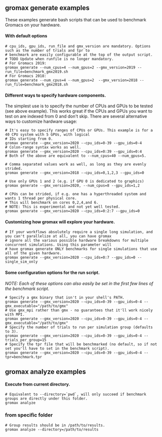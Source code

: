 ## gromax generate examples
These examples generate bash scripts that can be used to benchmark Gromacs on your hardware.
#### With default options
```shell script
# cpu_ids, gpu_ids, run_file and gmx_version are mandatory. Options such as the number of trials and tpr to
# benchmark are easily configurable at the top of the output script.
# TODO Update when runfile is no longer mandatory.
# For Gromacs 2019: 
gromax generate --num_cpus=4 --num_gpus=2 --gmx_version=2019 --run_file=benchmark_gmx2019.sh
# For Gromacs 2018:
gromax generate --num_cpus=4 --num_gpus=2  --gmx_version=2018 --run_file=benchmark_gmx2018.sh
```

#### Different ways to specify hardware components.
The simplest use is to specify the number of CPUs and GPUs to be tested (see above example). This works great if the 
CPUs and GPUs you want to test on are indexed from 0 and don't skip. There are several alternative ways to customize
hardware usage: 
```shell script
# It's easy to specify ranges of CPUs or GPUs. This example is for a 40 CPU system with 5 GPUs, with logical
# IDs starting from 0.
gromax generate --gmx_version=2020 --cpu_ids=0-39 --gpu_ids=0-4
# Colon-range syntax works as well.
gromax generate --gmx_version=2020 --cpu_ids=0:39 --gpu_ids=0:4
# Both of the above are equivalent to --num_cpus=40 --num_gpus=5.

# Comma separated values work as well, as long as they are evenly strided.
gromax generate --gmx_version=2018 --cpu_ids=0,1,2,3 --gpu_ids=0

# Use only GPUs 1 and 2 (e.g. if GPU 0 is dedicated to graphics)
gromax generate --gmx_version=2020, --num_cpus=8 --gpu_ids=1,2

# CPUs can be strided, if e.g. one has a hyperthreaded system and wants 1 thread per physical core.
# This will benchmark on cores 0,2,4,and 6.
# NOTE: This is experimental and not yet well tested.
gromax generate --gmx_version=2020 --cpu_ids=0:2:7 --gpu_ids=0
```
#### Customizing how gromax will explore your hardware.
```shell script
# If your workflows absolutely require a single long simulation, and you can't parallelize at all, you can have gromax
# ignore all the various possible hardware breakdowns for multiple concurrent simulations. Using this parameter will
# have gromax generate ONLY benchmarks for single simulations that use all of the given hardware.
gromax generate --gmx_version=2020 --cpu_ids=0:7 --gpu_ids=0 --single_sim_only
```

#### Some configuration options for the run script.
*NOTE: Each of these options can also easily be set in the first few lines of the benchmark script.* 
```shell script
# Specify a gmx binary that isn't in your shell's PATH.
gromax generate --gmx_version=2020 --cpu_ids=0-39 --gpu_ids=0-4 --gmx_executable="/path/to/gmx"
# Use gmx_mpi rather than gmx - no guarantees that it'll work nicely with MPI.
gromax generate --gmx_version=2020 --cpu_ids=0-39 --gpu_ids=0-4 --gmx_executable="/path/to/gmx"
# Specify the number of trials to run per simulation group (defaults to 3).
gromax generate --gmx_version=2020 --cpu_ids=0-39 --gpu_ids=0-4 --trials_per_group=15
# Specify the tpr file that will be benchmarked (no default, so if not set you'll have to set in the benchmark script).
gromax generate --gmx_version=2020 --cpu_ids=0-39 --gpu_ids=0-4 --tpr=benchmark.tpr
```

## gromax analyze examples
#### Execute from current directory.
```shell script
# Equivalent to --directory=`pwd`, will only succeed if benchmark groups are directly under this folder.
gromax analyze
```

### from specific folder
```shell script
# Group results should be in /path/to/results.
gromax analyze --directory=/path/to/results
```